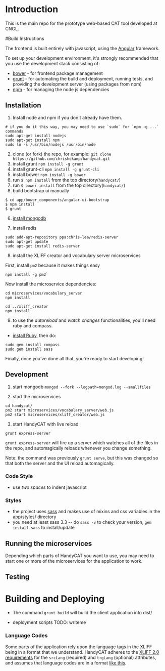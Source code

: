 # Introduction

This is the main repo for the prototype web-based CAT tool developed at CNGL.  

#Build Instructions     

The frontend is built entirely with javascript, using the [Angular](http://angularjs.org/) framework.     

To set up your development environment, it's strongly recommended that you use the development stack consisting of:      

* [bower](http://bower.io/) - for frontend package management
* [grunt](http://gruntjs.com/) - for automating the build and deployment, running tests, and providing the development server (using packages from npm)
* [npm](https://www.npmjs.org/) - for managing the node js dependencies     

## Installation    

1. Install node and npm if you don't already have them.

```
# if you do it this way, you may need to use `sudo` for `npm -g ...` commands
sudo apt-get install nodejs
sudo apt-get install npm
sudo ln -s /usr/bin/nodejs /usr/bin/node
```

2. clone (or fork) the repo, for example: `git clone https://github.com/chrishokamp/handycat.git`
3. install grunt `npm install -g grunt`
3. install grunt-cli `npm install -g grunt-cli`
3. install bower `npm install -g bower`
3. run `$ npm install` from the top directory(`handycat/`)
4. run `$ bower install` from the top directory(`handycat/`)
5. build bootstrap ui manually
  ```
  $ cd app/bower_components/angular-ui-bootstrap
  $ npm install
  $ grunt
  ```

6. [install mongodb](https://docs.mongodb.com/manual/tutorial/install-mongodb-on-ubuntu/)

7. install redis
```
sudo add-apt-repository ppa:chris-lea/redis-server
sudo apt-get update
sudo apt-get install redis-server
```

8. install the XLIFF creator and vocabulary server microservices

First, install `pm2` because it makes things easy
```
npm install -g pm2`
```

Now install the microservice dependencies:

```
cd microservices/vocabulary_server
npm install

cd ../xliff_creator
npm install
```


9. to use the *autoreload* and *watch changes* functionalities, you'll need ruby and compass.   
  * [install Ruby](https://www.ruby-lang.org/en/installation/), then do:
   ```
   sudo gem install compass
   sudo gem install sass
   ```  
  <!--* make sure that your ruby installation's bin/ folder is on your `$PATH`-->
 
 
Finally, once you've done all that, you're ready to start developing!

## Development

1. start mongodb `mongod --fork --logpath=mongod.log --smallfiles`

2. start the microservices
```
cd handycat/
pm2 start microservices/vocabulary_server/web.js
pm2 start microservices/xliff_creator/web.js
```

3. start HandyCAT with live reload
```
grunt express-server
```

`grunt express-server` will fire up a server which watches all of the files in the repo, and automagically reloads whenever you change something. 

Note: the command was previously `grunt serve`, but this was changed so that both the server and the UI reload automagically.


### Code Style
* use *two spaces* to indent javascript

### Styles
* the project uses [sass](http://sass-lang.com/) and makes use of mixins and css variables in the app/styles/ directory
* you need at least sass 3.3 -- do `sass -v` to check your version, `gem install sass` to install/update

## Running the microservices

Depending which parts of HandyCAT you want to use, you may need to start one or more of the microservices for the
application to work.

## Testing

# Building and Deploying

* The command `grunt build` will build the client application into dist/

* deployment scripts TODO: writeme

### Language Codes
Some parts of the application rely upon the language tags in the XLIFF being in a format that we understand. HandyCAT adheres to the [XLIFF 2.0 requirements](http://docs.oasis-open.org/xliff/xliff-core/v2.0/os/xliff-core-v2.0-os.html#srclang) for the `srcLang` (required) and `trgLang` (optional) attributes, and assumes that language codes are in a format [like this](http://tools.ietf.org/html/bcp47#appendix-A).

